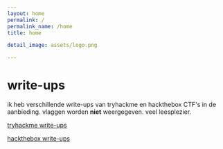 ```yaml
---
layout: home
permalink: /
permalink_name: /home
title: home

detail_image: assets/logo.png

---
```


# write-ups

ik heb verschillende write-ups van tryhackme en hackthebox CTF's in de aanbieding. vlaggen worden **niet** weergegeven. veel leesplezier.

[tryhackme write-ups](https://fpmh.github.io/tryhackme)

[hackthebox write-ups](https://fpmh.github.io/hackthebox)

